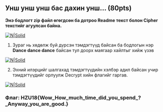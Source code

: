## Унш унш унш бас дахин унш... (80pts)

**Энэ бодлогт zip файл өгөгдсөн ба дотроо Readme текст болон Cipher текстийг агуулсан байна.**


[![N|Solid](https://github.com/DCERT-MNDC/HZ-U18/blob/master/include/readme)](https://github.com/DCERT-MNDC/HZ-U18/blob/master/include/readme)


1. Зураг нь хөдөлж буй дүрсэн тэмдэгтүүд байсан ба бодлогын нэр **Dance dance dance** байсан тул доорх маягаар хайлтыг хийж үзэв


[![N|Solid](https://github.com/DCERT-MNDC/HZ-U18/blob/master/include/5.PNG)](https://github.com/DCERT-MNDC/HZ-U18/blob/master/include/5.PNG)

2. Эхний илэрцийг шалгахад тэмдэгтүүдийн хэлбэр адил байсан учир тэмдэгтүүдийг орлуулж Decrypt хийн флагийг гаргав.


[![N|Solid](https://github.com/DCERT-MNDC/HZ-U18/blob/master/include/4.PNG)](https://github.com/DCERT-MNDC/HZ-U18/blob/master/include/4.PNG)

### Флаг: HZU18{Wow_How_much_time_did_you_spend_?_Anyway_you_are_good.}
